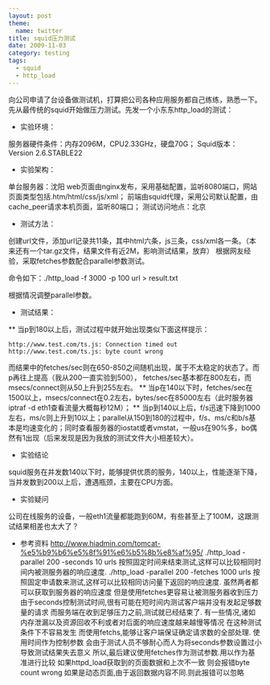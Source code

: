 ```yaml
---
layout: post
theme:
  name: twitter
title: squid压力测试
date: 2009-11-03
category: testing
tags:
  - squid
  - http_load
---
```


向公司申请了台设备做测试机，打算把公司各种应用服务都自己练练，熟悉一下。先从最传统的squid开始做压力测试。先发一个小东东http_load的测试：

* 实验环境：

服务器硬件条件：内存2096M，CPU2.33GHz，硬盘70G；
Squid版本：Version 2.6.STABLE22

* 实验架构：

单台服务器：沈阳
web页面由nginx发布，采用基础配置，监听8080端口，网站页面类型包括.htm/html/css/js/xml；
前端由squid代理，采用公司默认配置，由cache_peer请求本机页面，监听80端口；
测试访问地点：北京

* 测试方法：

创建url文件，添加url记录共11条，其中html六条，js三条，css/xml各一条。（本来还有一个tar.gz文件，结果文件有近2M，影响测试结果，放弃）
根据网友经验，采取fetches参数配合parallel参数测试。

命令如下：./http_load -f 3000 -p 100 url > result.txt

根据情况调整parallel参数。

* 测试结果：

** 当p到180以上后，测试过程中就开始出现类似下面这样提示：

    http://www.test.com/ts.js: Connection timed out
    http://www.test.com/ts.js: byte count wrong

而结果中的fetches/sec则在650-850之间随机出现，属于不太稳定的状态了。而p再往上提高（我从200一直实验到500）， fetches/sec基本都在800左右，而msecs/connect则从50上升到255左右。
** 当p在140以下时，fetches/sec在1500以上，msecs/connect在0.2左右，bytes/sec在85000左右（此时服务器iptraf -d eth1查看流量大概每秒12M）；
** 当p到140以上后，f/s迅速下降到1000左右，ms/c则上升到10以上；parallel从150到180的过程中，f/s、ms/c和b/s基本是均速变化的；同时查看服务器的iostat或者vmstat，一般us在90%多，bo偶然有1出现（后来发现是因为我放的测试文件大小相差较大）。

* 实验结论

squid服务在并发数140以下时，能够提供优质的服务，140以上，性能逐渐下降，当并发数到200以上后，遭遇瓶颈，主要在CPU方面。

* 实验疑问

公司在线服务的设备，一般eth1流量都能跑到60M，有些甚至上了100M，这跟测试结果相差也太大了？

* 参考资料
<a href="http://www.hiadmin.com/tomcat-%e5%b9%b6%e5%8f%91%e6%b5%8b%e8%af%95/">http://www.hiadmin.com/tomcat-%e5%b9%b6%e5%8f%91%e6%b5%8b%e8%af%95/</a>
./http_load -parallel 200 -seconds 10 urls
    按照固定时间来结束测试,这样可以比较相同时间内被测服务器的响应速度.
    ./http_load -parallel 200 -fetches 1000 urls
    按照固定申请数来测试,这样可以比较相同访问量下返回的响应速度.
    虽然两者都可以获取到服务器的响应速度
    但是使用fetches更容易让被测服务器收到压力
    由于seconds控制测试时间,很有可能在短时间内测试客户端并没有发起足够数量的请求
    而服务端在收到足够压力之前,测试就已经结束了.
    有一些情况,诸如内存泄漏以及资源回收不利或者对后面的响应速度越来越慢等情况
    在这种测试条件下不容易发生
    而使用fetchs,能够让客户端保证确定请求数的全部处理.
    使用时间作为控制参数
    会由于测试人员不够耐心而人为将seconds参数设置过小
    导致测试结果失去意义
    所以,最后建议使用fetches作为测试参数.用以作为基准进行比较
    如果httpd_load获取到的页面数据和上次不一致
    则会报错byte count wrong
    如果是动态页面,由于返回数据内容不同.则此报错可以忽略
    
    
